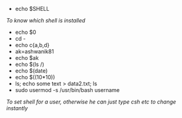 * echo $SHELL

*To know which shell is installed*

* echo $0
* cd -
* echo c{a,b,d}
* ak=ashwanik81
* echo $ak
* echo $(ls /)
* echo $(date)
* echo $((10*10))
* ls; echo some text > data2.txt; ls
* sudo usermod -s /usr/bin/bash username

*To set shell for a user, otherwise he can just type csh etc to change instantly*
